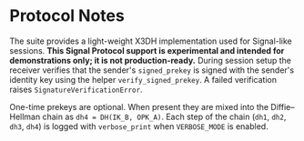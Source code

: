 # Protocol Notes

The suite provides a light-weight X3DH implementation used for Signal-like
sessions. **This Signal Protocol support is experimental and intended for
demonstrations only; it is not production-ready.** During session setup the receiver verifies that the sender's
``signed_prekey`` is signed with the sender's identity key using the helper
``verify_signed_prekey``. A failed verification raises
``SignatureVerificationError``.

One-time prekeys are optional. When present they are mixed into the Diffie–Hellman
chain as `dh4 = DH(IK_B, OPK_A)`. Each step of the chain (`dh1`, `dh2`, `dh3`, `dh4`)
is logged with `verbose_print` when `VERBOSE_MODE` is enabled.
